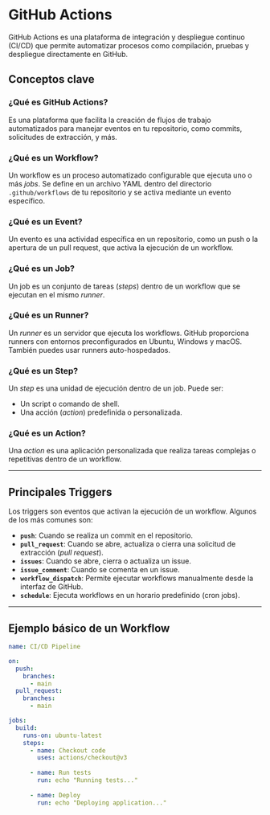 # GitHub Actions

GitHub Actions es una plataforma de integración y despliegue continuo (CI/CD) que permite automatizar procesos como compilación, pruebas y despliegue directamente en GitHub.

## Conceptos clave

### **¿Qué es GitHub Actions?**
Es una plataforma que facilita la creación de flujos de trabajo automatizados para manejar eventos en tu repositorio, como commits, solicitudes de extracción, y más.

### **¿Qué es un Workflow?**
Un workflow es un proceso automatizado configurable que ejecuta uno o más *jobs*. Se define en un archivo YAML dentro del directorio `.github/workflows` de tu repositorio y se activa mediante un evento específico.

### **¿Qué es un Event?**
Un evento es una actividad específica en un repositorio, como un push o la apertura de un pull request, que activa la ejecución de un workflow.

### **¿Qué es un Job?**
Un job es un conjunto de tareas (*steps*) dentro de un workflow que se ejecutan en el mismo *runner*.

### **¿Qué es un Runner?**
Un *runner* es un servidor que ejecuta los workflows. GitHub proporciona runners con entornos preconfigurados en Ubuntu, Windows y macOS. También puedes usar runners auto-hospedados.

### **¿Qué es un Step?**
Un *step* es una unidad de ejecución dentro de un job. Puede ser:
- Un script o comando de shell.
- Una acción (*action*) predefinida o personalizada.

### **¿Qué es un Action?**
Una *action* es una aplicación personalizada que realiza tareas complejas o repetitivas dentro de un workflow.

---

## Principales Triggers

Los triggers son eventos que activan la ejecución de un workflow. Algunos de los más comunes son:

- **`push`**: Cuando se realiza un commit en el repositorio.
- **`pull_request`**: Cuando se abre, actualiza o cierra una solicitud de extracción (*pull request*).
- **`issues`**: Cuando se abre, cierra o actualiza un issue.
- **`issue_comment`**: Cuando se comenta en un issue.
- **`workflow_dispatch`**: Permite ejecutar workflows manualmente desde la interfaz de GitHub.
- **`schedule`**: Ejecuta workflows en un horario predefinido (cron jobs).

---

## Ejemplo básico de un Workflow

```yaml
name: CI/CD Pipeline

on:
  push:
    branches:
      - main
  pull_request:
    branches:
      - main

jobs:
  build:
    runs-on: ubuntu-latest
    steps:
      - name: Checkout code
        uses: actions/checkout@v3
      
      - name: Run tests
        run: echo "Running tests..."
      
      - name: Deploy
        run: echo "Deploying application..."